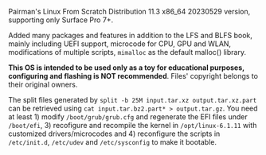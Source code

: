 Pairman's Linux From Scratch Distribution 11.3 x86_64 20230529 version, supporting only Surface Pro 7+.

Added many packages and features in addition to the LFS and BLFS book, mainly including UEFI support, microcode for CPU, GPU and WLAN, modifications of multiple scripts, ```mimalloc``` as the default malloc() library.

**This OS is intended to be used only as a toy for educational purposes, configuring and flashing is NOT recommended**. Files' copyright belongs to their original owners.

The split files generated by ```split -b 25M input.tar.xz output.tar.xz.part``` can be retrieved using ```cat input.tar.bz2.part* > output.tar.gz```. You need at least 1) modify ```/boot/grub/grub.cfg``` and regenerate the EFI files under ```/boot/efi```, 3) recofigure and recompile the kernel in ```/opt/linux-6.1.11``` with customized drivers/microcodes and 4) reconfigure the scripts in ```/etc/init.d```, ```/etc/udev``` and ```/etc/sysconfig``` to make it bootable.
